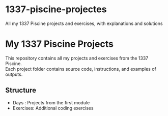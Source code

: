 # 1337-piscine-projectes
All my 1337 Piscine projects and exercises, with explanations and solutions
# My 1337 Piscine Projects

This repository contains all my projects and exercises from the 1337 Piscine.  
Each project folder contains source code, instructions, and examples of outputs.

## Structure
- Days : Projects from the first module
- Exercises: Additional coding exercises
